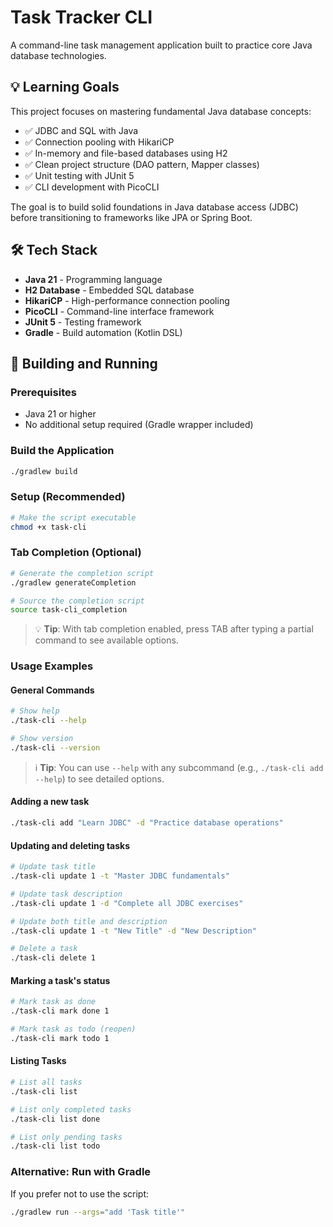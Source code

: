 # Task Tracker CLI

A command-line task management application built to practice core Java database technologies.

## 💡 Learning Goals

This project focuses on mastering fundamental Java database concepts:

- ✅ JDBC and SQL with Java
- ✅ Connection pooling with HikariCP
- ✅ In-memory and file-based databases using H2
- ✅ Clean project structure (DAO pattern, Mapper classes)
- ✅ Unit testing with JUnit 5
- ✅ CLI development with PicoCLI

The goal is to build solid foundations in Java database access (JDBC) before transitioning to frameworks like JPA or
Spring Boot.

## 🛠 Tech Stack

- **Java 21** - Programming language
- **H2 Database** - Embedded SQL database
- **HikariCP** - High-performance connection pooling
- **PicoCLI** - Command-line interface framework
- **JUnit 5** - Testing framework
- **Gradle** - Build automation (Kotlin DSL)

## 🚀 Building and Running

### Prerequisites

- Java 21 or higher
- No additional setup required (Gradle wrapper included)

### Build the Application

```bash
./gradlew build
```

### Setup (Recommended)

```bash
# Make the script executable
chmod +x task-cli
```

### Tab Completion (Optional)

```bash
# Generate the completion script
./gradlew generateCompletion

# Source the completion script
source task-cli_completion
```

> 💡 **Tip**: With tab completion enabled, press TAB after typing a partial command to see available options.

### Usage Examples

#### General Commands

```bash
# Show help
./task-cli --help

# Show version
./task-cli --version
```

> ℹ️ **Tip**: You can use `--help` with any subcommand (e.g., `./task-cli add --help`) to see detailed options.

#### Adding a new task

```bash
./task-cli add "Learn JDBC" -d "Practice database operations"
```

#### Updating and deleting tasks

```bash
# Update task title
./task-cli update 1 -t "Master JDBC fundamentals"

# Update task description
./task-cli update 1 -d "Complete all JDBC exercises"

# Update both title and description
./task-cli update 1 -t "New Title" -d "New Description"

# Delete a task
./task-cli delete 1
```

#### Marking a task's status

```bash
# Mark task as done
./task-cli mark done 1

# Mark task as todo (reopen)
./task-cli mark todo 1
```

#### Listing Tasks

```bash
# List all tasks
./task-cli list

# List only completed tasks
./task-cli list done

# List only pending tasks  
./task-cli list todo
```

### Alternative: Run with Gradle

If you prefer not to use the script:

```bash
./gradlew run --args="add 'Task title'"
```
